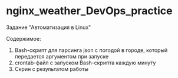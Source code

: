 # nginx_weather_DevOps_practice

Задание "Автоматизация в Linux"

Содержимое:
1) Bash-скрипт для парсинга json с погодой в городе, который передается аргументом при запуске
2) crontab-файл с запуском Bash-скрипта каждую минуту
3) Скрин с результатом работы
